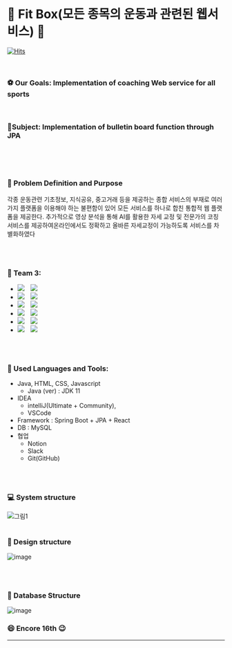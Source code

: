 # 👋 Fit Box(모든 종목의 운동과 관련된 웹서비스) 👋

[![Hits](https://hits.seeyoufarm.com/api/count/incr/badge.svg?url=https%3A%2F%2Fgithub.com%2FEncore-FinalProject-Team3%2FFinalProject&count_bg=%2379C83D&title_bg=%23555555&icon=&icon_color=%23E7E7E7&title=hits&edge_flat=false)](https://hits.seeyoufarm.com)

    
<br />

### :soccer: Our Goals: Implementation of coaching Web service for all sports

<br />


### :microphone:Subject: Implementation of bulletin board function through JPA

<br />
<br />
<br />

### 🔑 Problem Definition and Purpose
각종 운동관련 기초정보, 지식공유, 중고거래 등을 제공하는 종합 
서비스의 부재로 여러가지 플랫폼을 이용해야 하는 불편함이 있어 모든 
서비스를 하나로 합친 통합적 웹 플랫폼을 제공한다. 추가적으로 영상 
분석을 통해 AI를 활용한 자세 교정 및 전문가의 코칭 서비스를 
제공하여온라인에서도 정확하고 올바른 자세교정이 가능하도록 서비스를 
차별화하였다

<br />
<br />

### :two_men_holding_hands: Team 3: 

* <img 
          src="https://img.shields.io/badge/Yaryung-BE,DBA-green"/>
          <a href="https://www.instagram.com/difud1106/?hl=ko">
    <img 
        src="http://img.shields.io/badge/-difud1106-white?style=flat&logo=Instagram&link=https://instagram.com/alpox.dev/"
        style="height : auto; margin-left : 10px; margin-right : 10px;"/>
</a><br />
*  <img 
          src="https://img.shields.io/badge/Yongki-PM, BE ,DB-blue"/>
          <a href="https://www.instagram.com/yongki__cho/?hl=ko">
    <img 
        src="http://img.shields.io/badge/-yongki___cho-white?style=flat&logo=Instagram&link=https://instagram.com/alpox.dev/"
        style="height : auto; margin-left : 10px; margin-right : 10px;"/>
</a><br />
*  <img 
          src="https://img.shields.io/badge/Raehyeon-BE,DB-blue"/>
          <a href="https://www.instagram.com/raehyeon._.a/?hl=ko">
    <img 
        src="http://img.shields.io/badge/-raehyeon._.a-white?style=flat&logo=Instagram&link=https://instagram.com/alpox.dev/"
        style="height : auto; margin-left : 10px; margin-right : 10px;"/>
</a><br />
* <img 
          src="https://img.shields.io/badge/Jaeyeon-FE,DB-blue"/>
          <a href="https://www.instagram.com/choco_jaeny/?hl=ko">
    <img 
        src="http://img.shields.io/badge/-choco_jaeny-white?style=flat&logo=Instagram&link=https://instagram.com/alpox.dev/"
        style="height : auto; margin-left : 10px; margin-right : 10px;"/>
</a><br />
* <img 
          src="https://img.shields.io/badge/Jaekyun-BE,DB-blue"/>
          <a href="https://www.instagram.com/xi_kyun/?hl=ko">
    <img 
        src="http://img.shields.io/badge/-xi_kyun-white?style=flat&logo=Instagram&link=https://instagram.com/alpox.dev/"
        style="height : auto; margin-left : 10px; margin-right : 10px;"/>
</a><br />
* <img 
          src="https://img.shields.io/badge/Yeji-BE,DB-green"/> <a href="https://www.instagram.com/yeji6_5/?hl=ko">
    <img 
        src="http://img.shields.io/badge/-yeji6_5-white?style=flat&logo=Instagram&link=https://instagram.com/alpox.dev/"
        style="height : auto; margin-left : 10px; margin-right : 10px;"/>
</a><br />
<br />
<br />

### :wrench: Used  Languages and Tools: 
 - Java, HTML, CSS, Javascript
    - Java (ver) : JDK 11
- IDEA 
    - intelliJ(Ultimate + Community),
    - VSCode
- Framework : Spring Boot + JPA + React
- DB : MySQL
- 협업
    - Notion
    - Slack
    - Git(GitHub)


<br />
<br />

### 💻 System structure
![그림1](https://user-images.githubusercontent.com/92202707/159981326-91965090-176e-4698-93bb-4a00f333a34a.png)
<br />
<br />
### :mag_right: Design structure 
![image](https://user-images.githubusercontent.com/92202707/159971078-d7ff859f-a8e7-42eb-ae4d-3fa21e110b5b.png)

<br />
<br />



### :nut_and_bolt: Database Structure

![image](https://user-images.githubusercontent.com/92202707/159972983-34067c09-3c20-452e-9a3c-19848c6f69b2.png)





### :smile: Encore 16th :wink:
-----------------------------

